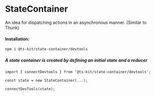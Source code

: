# StateContainer

An idea for dispatching actions in an asynchronous manner. (Similar to Thunk)

#### Installation:

```BASH
npm i @ts-kit/state-container/devtools
```

##### A state container is created by defining an initial state and a reducer

```TS
import { connectDevtools } from '@ts-kit/state-container/devtools';

const state = new StateContainer(...);

connectDevTools(state);
```
